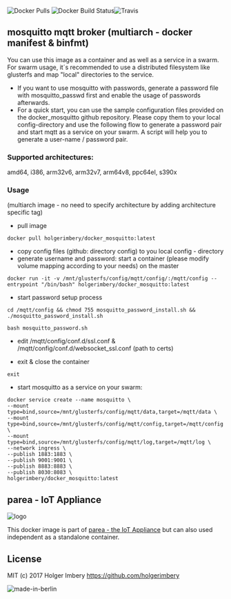 ![Docker Pulls](https://img.shields.io/docker/pulls/holgerimbery/docker_mosquitto.svg) ![Docker Build Status](https://img.shields.io/docker/build/holgerimbery/docker_mosquitto.svg)![Travis](https://img.shields.io/travis/holgerimbery/docker_mosquitto.svg)
## mosquitto mqtt broker (multiarch - docker manifest & binfmt)
You can use this image as a container and as well as a service in a swarm.
For swarm usage, it´s recommended to use a distributed filesystem like glusterfs and map "local" directories to the service.

  * If you want to use mosquitto with passwords, generate a password file with mosquitto_passwd first and enable the usage of passwords afterwards.
  * For a quick start, you can use the sample configuration files provided on the docker_mosquitto github repository. Please copy them to your local config-directory and use the following flow to generate a password pair and start mqtt as a service on your swarm. A script will help you to generate a user-name / password pair.

### Supported architectures:
amd64, i386, arm32v6, arm32v7, arm64v8, ppc64el, s390x


### Usage
(multiarch image - no need to specify architecture by adding architecture specific tag)

   * pull image
   
```
docker pull holgerimbery/docker_mosquitto:latest
```
   
   * copy config files (github: directory config) to you local config - directory
   * generate username and password: start a container (please modify volume mapping according to your needs) on the master

```
docker run -it -v /mnt/glusterfs/config/mqtt/config/:/mqtt/config --entrypoint "/bin/bash" holgerimbery/docker_mosquitto:latest
```

   * start password setup process
   
```
cd /mqtt/config && chmod 755 mosquitto_password_install.sh && ./mosquitto_password_install.sh
```

```
bash mosquitto_password.sh
```
   * edit /mqtt/config/conf.d/ssl.conf & /mqtt/config/conf.d/websocket_ssl.conf (path to certs)

   * exit & close the container
   
```
exit
```

   * start mosquitto as a service on your swarm:

```
docker service create --name mosquitto \
--mount type=bind,source=/mnt/glusterfs/config/mqtt/data,target=/mqtt/data \
--mount type=bind,source=/mnt/glusterfs/config/mqtt/config,target=/mqtt/config \
--mount type=bind,source=/mnt/glusterfs/config/mqtt/log,target=/mqtt/log \
--network ingress \
--publish 1883:1883 \
--publish 9001:9001 \
--publish 8883:8883 \
--publish 8030:8083 \
holgerimbery/docker_mosquitto:latest
```

## parea - IoT Appliance
![logo](https://github.com/holgerimbery/environment/raw/master/logo_small.jpg)

This docker image is part of [parea - the IoT Appliance](https://github.com/holgerimbery/parea)
but can also used independent as a standalone container.

## License
MIT (c) 2017 Holger Imbery https://github.com/holgerimbery

![made-in-berlin](https://github.com/holgerimbery/environment/raw/master/made-in-berlin-badge_small.png)
